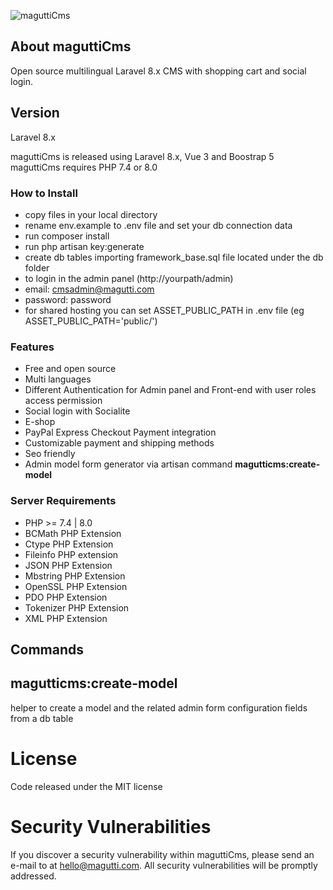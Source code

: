 ![maguttiCms](https://www.magutti.com/public//website/images/logo.png)


## About maguttiCms
Open source multilingual Laravel 8.x CMS with shopping cart and social login.

## Version
Laravel 8.x

maguttiCms is released using Laravel 8.x, Vue 3 and  Boostrap 5
maguttiCms requires PHP 7.4 or 8.0
### How to Install
 
 - copy files in your local directory
 - rename env.example to .env file and set your db connection data
 - run composer install
 - run php artisan key:generate
 - create db tables importing framework_base.sql file located under the db folder
 - to login in the admin panel (http://yourpath/admin)
 - email: cmsadmin@magutti.com
 - password: password
 - for shared hosting you can set ASSET_PUBLIC_PATH in .env  file (eg ASSET_PUBLIC_PATH='public/')
   
### Features
 - Free and open source
 - Multi languages
 - Different Authentication for Admin panel and Front-end with user roles access permission
 - Social login with Socialite 
 - E-shop 
 - PayPal Express Checkout Payment integration
 - Customizable payment and shipping methods 
 - Seo friendly
 - Admin model form generator via artisan command **magutticms:create-model**
  
### Server Requirements
 
 - PHP >= 7.4 | 8.0
 - BCMath PHP Extension
 - Ctype PHP Extension
 - Fileinfo PHP extension
 - JSON PHP Extension
 - Mbstring PHP Extension
 - OpenSSL PHP Extension
 - PDO PHP Extension
 - Tokenizer PHP Extension
 - XML PHP Extension


## Commands
## magutticms:create-model
helper to create a model and the related admin form configuration fields from a db table 

License
=======
Code released under the MIT license

Security Vulnerabilities
=======
If you discover a security vulnerability within maguttiCms, please send an e-mail to  at hello@magutti.com. All security vulnerabilities will be promptly addressed.

